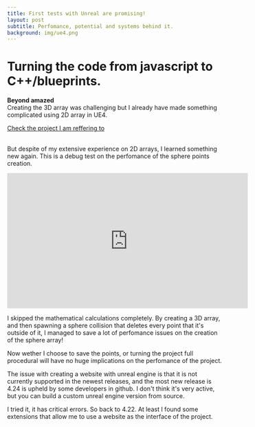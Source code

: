 ```yaml
---
title: First tests with Unreal are promising!
layout: post
subtitle: Perfomance, potential and systems behind it.
background: img/ue4.png
---
```


# Turning the code from javascript to C++/blueprints.

<b>Beyond amazed</b>
<br>Creating the 3D array was challenging but I already have made something complicated using 2D array in UE4.<br>

<a class="btn btn-primary" href="https://www.youtube.com/embed/3nEt5O6Sbjo" role="button">Check the project I am reffering to</a><br>

<br>But despite of my extensive experience on 2D arrays, I learned something new again.
This is a debug test on the perfomance of the sphere points creation.

<iframe width="560" height="315" src="https://www.youtube.com/embed/Qusfgm8KKrA" frameborder="0" allow="accelerometer; autoplay; clipboard-write; encrypted-media; gyroscope; picture-in-picture" allowfullscreen></iframe>

I skipped the mathematical calculations completely.
By creating a 3D array, and then spawning a sphere collision that deletes every point that it's outside of it, I managed to save a lot of perfomance issues on the creation of the sphere array!

Now wether I choose to save the points, or turning the project full procedural will have no huge implications on the perfomance of the project.

The issue with creating a website with unreal engine is that it is not currently supported in the newest releases, and the most new release is 4.24 is upheld by some developers in github. I don't think it's very active, but you can build a custom unreal engine version from source.<br>

I tried it, it has critical errors.
So back to 4.22. At least I found some extensions that allow me to use a website as the interface of the project.
